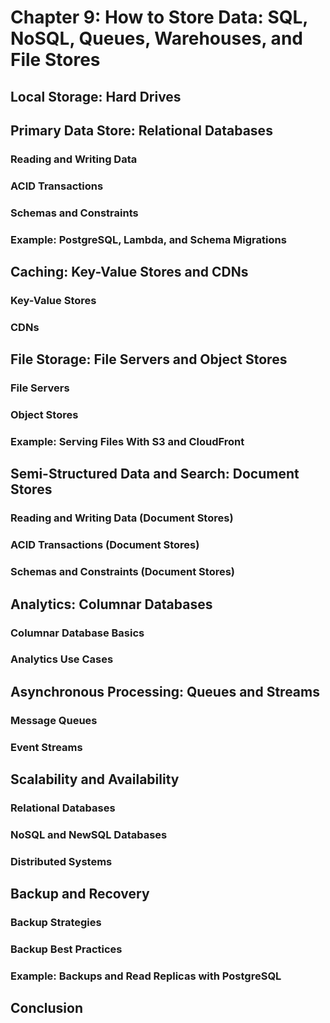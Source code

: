 # Chapter 9: How to Store Data: SQL, NoSQL, Queues, Warehouses, and File Stores

## Local Storage: Hard Drives

## Primary Data Store: Relational Databases

### Reading and Writing Data

### ACID Transactions

### Schemas and Constraints

### Example: PostgreSQL, Lambda, and Schema Migrations

## Caching: Key-Value Stores and CDNs

### Key-Value Stores

### CDNs

## File Storage: File Servers and Object Stores

### File Servers

### Object Stores

### Example: Serving Files With S3 and CloudFront

## Semi-Structured Data and Search: Document Stores

### Reading and Writing Data (Document Stores)

### ACID Transactions (Document Stores)

### Schemas and Constraints (Document Stores)

## Analytics: Columnar Databases

### Columnar Database Basics

### Analytics Use Cases

## Asynchronous Processing: Queues and Streams

### Message Queues

### Event Streams

## Scalability and Availability

### Relational Databases

### NoSQL and NewSQL Databases

### Distributed Systems

## Backup and Recovery

### Backup Strategies

### Backup Best Practices

### Example: Backups and Read Replicas with PostgreSQL

## Conclusion
